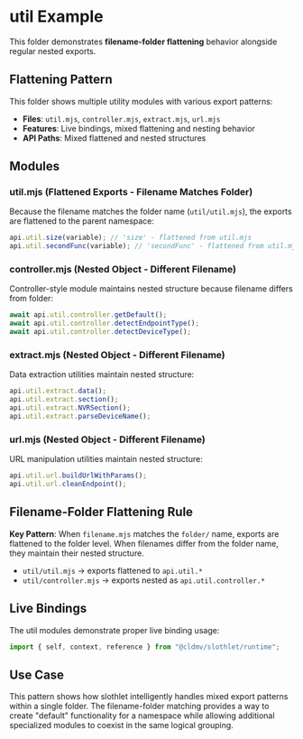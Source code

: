 # util Example

This folder demonstrates **filename-folder flattening** behavior alongside regular nested exports.

## Flattening Pattern

This folder shows multiple utility modules with various export patterns:

- **Files**: `util.mjs`, `controller.mjs`, `extract.mjs`, `url.mjs`
- **Features**: Live bindings, mixed flattening and nesting behavior
- **API Paths**: Mixed flattened and nested structures

## Modules

### util.mjs (Flattened Exports - Filename Matches Folder)

Because the filename matches the folder name (`util/util.mjs`), the exports are flattened to the parent namespace:

```js
api.util.size(variable); // 'size' - flattened from util.mjs
api.util.secondFunc(variable); // 'secondFunc' - flattened from util.mjs
```

### controller.mjs (Nested Object - Different Filename)

Controller-style module maintains nested structure because filename differs from folder:

```js
await api.util.controller.getDefault();
await api.util.controller.detectEndpointType();
await api.util.controller.detectDeviceType();
```

### extract.mjs (Nested Object - Different Filename)

Data extraction utilities maintain nested structure:

```js
api.util.extract.data();
api.util.extract.section();
api.util.extract.NVRSection();
api.util.extract.parseDeviceName();
```

### url.mjs (Nested Object - Different Filename)

URL manipulation utilities maintain nested structure:

```js
api.util.url.buildUrlWithParams();
api.util.url.cleanEndpoint();
```

## Filename-Folder Flattening Rule

**Key Pattern**: When `filename.mjs` matches the `folder/` name, exports are flattened to the folder level. When filenames differ from the folder name, they maintain their nested structure.

- `util/util.mjs` → exports flattened to `api.util.*`
- `util/controller.mjs` → exports nested as `api.util.controller.*`

## Live Bindings

The util modules demonstrate proper live binding usage:

```js
import { self, context, reference } from "@cldmv/slothlet/runtime";
```

## Use Case

This pattern shows how slothlet intelligently handles mixed export patterns within a single folder. The filename-folder matching provides a way to create "default" functionality for a namespace while allowing additional specialized modules to coexist in the same logical grouping.
